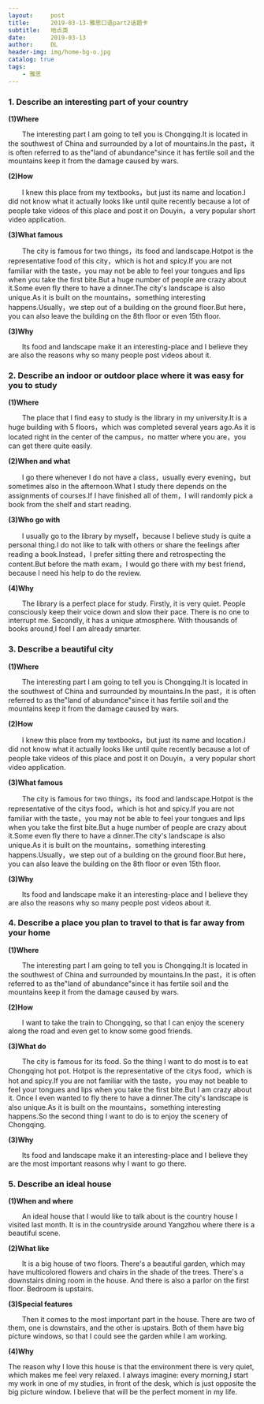 ```yaml
---
layout:     post
title:      2019-03-13-雅思口语part2话题卡
subtitle:   地点类
date:       2019-03-13
author:     DL
header-img: img/home-bg-o.jpg
catalog: true
tags:
    - 雅思
---
```


### 1. Describe an interesting part of your country

**(1)Where**

&emsp;&emsp;The interesting part I am going to tell you is Chongqing.It is located in the southwest of China and surrounded by a lot of mountains.In the past，it is often referred to as the"land of abundance"since it has fertile soil and the mountains keep it from the damage caused by wars.

**(2)How**

&emsp;&emsp;I knew this place from my textbooks，but just its name and location.I did not know what it actually looks like until quite recently because a lot of people take videos of this place and post it on Douyin，a very popular short video application.

**(3)What famous**

&emsp;&emsp;The city is famous for two things，its food and landscape.Hotpot is the representative food of this city，which is hot and spicy.If you are not familiar with the taste，you may not be able to feel your tongues and lips when you take the first bite.But a huge number of people are crazy about it.Some even fly there to have a dinner.The city's landscape is also unique.As it is built on the mountains，something interesting happens.Usually，we step out of a building on the ground floor.But here，you can also leave the building on the 8th floor or even 15th floor.

**(3)Why**

&emsp;&emsp;Its food and landscape make it an interesting-place and I believe they are also the reasons why so many people post videos about it.

### 2. Describe an indoor or outdoor place where it was easy for you to study

**(1)Where**

&emsp;&emsp;The place that I find easy to study is the library in my university.It is a huge building with 5 floors，which was completed several years ago.As it is located right in the center of the campus，no matter where you are，you can get there quite easily.

**(2)When and what**

&emsp;&emsp;I go there whenever I do not have a class，usually every evening，but sometimes also in the afternoon.What I study there depends on the assignments of courses.If I have finished all of them，I will randomly pick a book from the shelf and start reading.

**(3)Who go with**

&emsp;&emsp;I usually go to the library by myself，because I believe study is quite a personal thing.I do not like to talk with others or share the feelings after reading a book.Instead，I prefer sitting there and retrospecting the content.But before the math exam，I would go there with my best friend，because I need his help to do the review.

**(4)Why**

&emsp;&emsp;The library is a perfect place for study. Firstly, it is very quiet. People consciously keep their voice down and slow their pace. There is no one to interrupt me. Secondly, it has a unique atmosphere. With thousands of books around,I feel I am already smarter.

### 3. Describe a beautiful city

**(1)Where**

&emsp;&emsp;The interesting part I am going to tell you is Chongqing.It is located in the southwest of China and surrounded by mountains.In the past，it is often referred to as the"land of abundance"since it has fertile soil and the mountains keep it from the damage caused by wars.

**(2)How**

&emsp;&emsp;I knew this place from my textbooks，but just its name and location.I did not know what it actually looks like until quite recently because a lot of people take videos of this place and post it on Douyin，a very popular short video application.

**(3)What famous**

&emsp;&emsp;The city is famous for two things，its food and landscape.Hotpot is the representative of the citys food，which is hot and spicy.If you are not familiar with the taste，you may not be able to feel your tongues and lips when you take the first bite.But a huge number of people are crazy about it.Some even fly there to have a dinner.The city's landscape is also unique.As it is built on the mountains，something interesting happens.Usually，we step out of a building on the ground floor.But here，you can also leave the building on the 8th floor or even 15th floor.

**(3)Why**

&emsp;&emsp;Its food and landscape make it an interesting-place and I believe they are also the reasons why so many people post videos about it.

### 4. Describe a place you plan to travel to that is far away from your home

**(1)Where**

&emsp;&emsp;The interesting part I am going to tell you is Chongqing.It is located in the southwest of China and surrounded by mountains.In the past，it is often referred to as the"land of abundance"since it has fertile soil and the mountains keep it from the damage caused by wars.

**(2)How**

&emsp;&emsp;I want to take the train to Chongqing, so that I can enjoy the scenery along the road and even get to know some good friends.

**(3)What do**

&emsp;&emsp;The city is famous for its food. So the thing I want to do most is to eat Chongqing hot pot. Hotpot is the representative of the citys food，which is hot and spicy.If you are not familiar with the taste，you may not beable to feel your tongues and lips when you take the first bite.But I am crazy about it. Once I even wanted to fly there to have a dinner.The city's landscape is also unique.As it is built on the mountains，something interesting happens.So the second thing I want to do is to enjoy the scenery of Chongqing.

**(3)Why**

&emsp;&emsp;Its food and landscape make it an interesting-place and I believe they are the most important reasons why I want to go there.

### 5. Describe an ideal house

**(1)When and where**

&emsp;&emsp;An ideal house that I would like to talk about is the country house I visited last month. It is in the countryside around Yangzhou where there is a beautiful scene.

**(2)What like**

&emsp;&emsp;It is a big house of two floors. There's a beautiful garden, which may have multicolored flowers and chairs in the shade of the trees. There's a downstairs dining room in the house. And there is also a parlor on the first floor. Bedroom is upstairs. 

**(3)Special features**

&emsp;&emsp;Then it comes to the most important part in the house. There are two of them, one is downstairs, and the other is upstairs. Both of them have big picture windows, so that I could see the garden while I am working. 

**(4)Why**

The reason why I love this house is that the environment there is very quiet, which makes me feel very relaxed. I always imagine: every morning,I start my work in one of my studies, in front of the desk, which is just opposite the big picture window. I believe that will be the perfect moment in my life.


